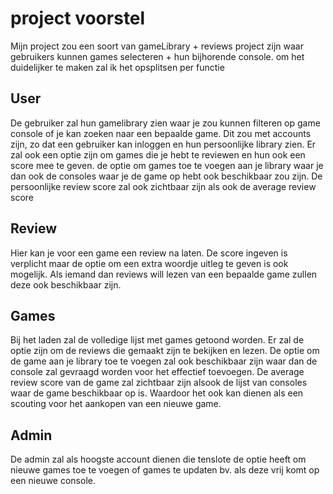 # project voorstel

Mijn project zou een soort van gameLibrary + reviews project zijn waar gebruikers kunnen games selecteren + hun bijhorende console. om het duidelijker te maken zal ik het opsplitsen per functie

## User
De gebruiker zal hun gamelibrary zien waar je zou kunnen filteren op game console of je kan zoeken naar een bepaalde game. Dit zou met accounts zijn, zo dat een gebruiker kan inloggen en hun persoonlijke library zien.
Er zal ook een optie zijn om games die je hebt te reviewen en hun ook een score mee te geven. de optie om games toe te voegen aan je library waar je dan ook de consoles waar je de game op hebt ook beschikbaar zou zijn.
De persoonlijke review score zal ook zichtbaar zijn als ook de average review score

## Review
Hier kan je voor een game een review na laten. De score ingeven is verplicht maar de optie om een extra woordje uitleg te geven is ook mogelijk. Als iemand dan reviews will lezen van een bepaalde game zullen deze ook beschikbaar zijn.

## Games
Bij het laden zal de volledige lijst met games getoond worden. Er zal de optie zijn om de reviews die gemaakt zijn te bekijken en lezen. De optie om de game aan je library toe te voegen zal ook beschikbaar zijn waar dan de console zal gevraagd worden voor het effectief toevoegen.
De average review score van de game zal zichtbaar zijn alsook de lijst van consoles waar de game beschikbaar op is. Waardoor het ook kan dienen als een scouting voor het aankopen van een nieuwe game.

## Admin
De admin zal als hoogste account dienen die tenslote de optie heeft om nieuwe games toe te voegen of games te updaten bv. als deze vrij komt op een nieuwe console.

